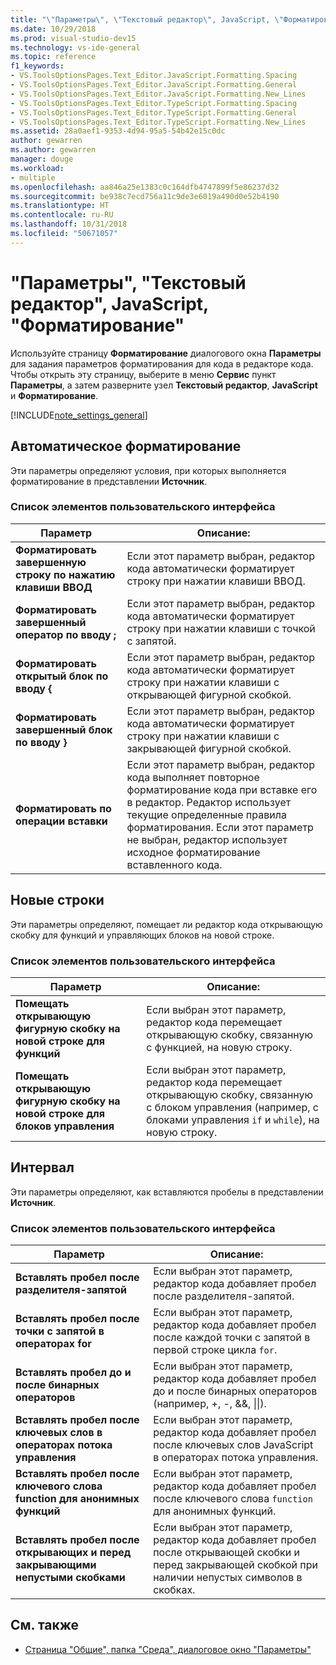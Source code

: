 ```yaml
---
title: "\"Параметры\", \"Текстовый редактор\", JavaScript, \"Форматирование\""
ms.date: 10/29/2018
ms.prod: visual-studio-dev15
ms.technology: vs-ide-general
ms.topic: reference
f1_keywords:
- VS.ToolsOptionsPages.Text_Editor.JavaScript.Formatting.Spacing
- VS.ToolsOptionsPages.Text_Editor.JavaScript.Formatting.General
- VS.ToolsOptionsPages.Text_Editor.JavaScript.Formatting.New_Lines
- VS.ToolsOptionsPages.Text_Editor.TypeScript.Formatting.Spacing
- VS.ToolsOptionsPages.Text_Editor.TypeScript.Formatting.General
- VS.ToolsOptionsPages.Text_Editor.TypeScript.Formatting.New_Lines
ms.assetid: 28a0aef1-9353-4d94-95a5-54b42e15c0dc
author: gewarren
ms.author: gewarren
manager: douge
ms.workload:
- multiple
ms.openlocfilehash: aa846a25e1383c0c164dfb4747899f5e86237d32
ms.sourcegitcommit: be938c7ecd756a11c9de3e6019a490d0e52b4190
ms.translationtype: HT
ms.contentlocale: ru-RU
ms.lasthandoff: 10/31/2018
ms.locfileid: "50671057"
---
```

# <a name="options-text-editor-javascript-formatting"></a>"Параметры", "Текстовый редактор", JavaScript, "Форматирование"
Используйте страницу **Форматирование** диалогового окна **Параметры** для задания параметров форматирования для кода в редакторе кода. Чтобы открыть эту страницу, выберите в меню **Сервис** пункт **Параметры**, а затем разверните узел **Текстовый редактор**, **JavaScript** и **Форматирование**.

[!INCLUDE[note_settings_general](../../data-tools/includes/note_settings_general_md.md)]

## <a name="automatic-formatting"></a>Автоматическое форматирование
 Эти параметры определяют условия, при которых выполняется форматирование в представлении **Источник**.

### <a name="uielement-list"></a>Список элементов пользовательского интерфейса

|Параметр|Описание:|
|------------|-----------------|
|**Форматировать завершенную строку по нажатию клавиши ВВОД**|Если этот параметр выбран, редактор кода автоматически форматирует строку при нажатии клавиши ВВОД.|
|**Форматировать завершенный оператор по вводу ;**|Если этот параметр выбран, редактор кода автоматически форматирует строку при нажатии клавиши с точкой с запятой.|
|**Форматировать открытый блок по вводу {**|Если этот параметр выбран, редактор кода автоматически форматирует строку при нажатии клавиши с открывающей фигурной скобкой.|
|**Форматировать завершенный блок по вводу }**|Если этот параметр выбран, редактор кода автоматически форматирует строку при нажатии клавиши с закрывающей фигурной скобкой.|
|**Форматировать по операции вставки**|Если этот параметр выбран, редактор кода выполняет повторное форматирование кода при вставке его в редактор. Редактор использует текущие определенные правила форматирования. Если этот параметр не выбран, редактор использует исходное форматирование вставленного кода.|

## <a name="new-lines"></a>Новые строки
 Эти параметры определяют, помещает ли редактор кода открывающую скобку для функций и управляющих блоков на новой строке.

### <a name="uielement-list"></a>Список элементов пользовательского интерфейса

|Параметр|Описание:|
|------------|-----------------|
|**Помещать открывающую фигурную скобку на новой строке для функций**|Если выбран этот параметр, редактор кода перемещает открывающую скобку, связанную с функцией, на новую строку.|
|**Помещать открывающую фигурную скобку на новой строке для блоков управления**|Если выбран этот параметр, редактор кода перемещает открывающую скобку, связанную с блоком управления (например, с блоками управления `if` и `while`), на новую строку.|

## <a name="spacing"></a>Интервал
 Эти параметры определяют, как вставляются пробелы в представлении **Источник**.

### <a name="uielement-list"></a>Список элементов пользовательского интерфейса

|Параметр|Описание:|
|------------|-----------------|
|**Вставлять пробел после разделителя-запятой**|Если выбран этот параметр, редактор кода добавляет пробел после разделителя-запятой.|
|**Вставлять пробел после точки с запятой в операторах for**|Если выбран этот параметр, редактор кода добавляет пробел после каждой точки с запятой в первой строке цикла `for`.|
|**Вставлять пробел до и после бинарных операторов**|Если выбран этот параметр, редактор кода добавляет пробел до и после бинарных операторов (например, +, -, &&, &#124;&#124;).|
|**Вставлять пробел после ключевых слов в операторах потока управления**|Если выбран этот параметр, редактор кода добавляет пробел после ключевых слов JavaScript в операторах потока управления.|
|**Вставлять пробел после ключевого слова function для анонимных функций**|Если выбран этот параметр, редактор кода добавляет пробел после ключевого слова `function` для анонимных функций.|
|**Вставлять пробел после открывающих и перед закрывающими непустыми скобками**|Если выбран этот параметр, редактор кода добавляет пробел после открывающей скобки и перед закрывающей скобкой при наличии непустых символов в скобках.|

## <a name="see-also"></a>См. также

- [Страница "Общие", папка "Среда", диалоговое окно "Параметры"](../../ide/reference/general-environment-options-dialog-box.md)